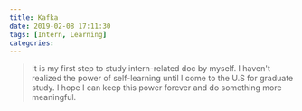 ```yaml
---
title: Kafka
date: 2019-02-08 17:11:30
tags: [Intern, Learning]
categories:
---
```


> It is my first step to study intern-related doc by myself. I haven't realized the power of self-learning until I come to the U.S for graduate study. I hope I can keep this power forever and do something more meaningful.

<!--more-->

